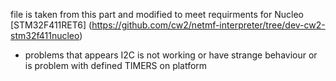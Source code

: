 file is taken from this part and modified to meet requirments for Nucleo [STM32F411RET6]
(https://github.com/cw2/netmf-interpreter/tree/dev-cw2-stm32f411nucleo)

- problems that appears I2C is not working or have strange behaviour or is problem with defined TIMERS on platform
